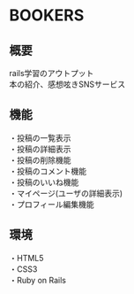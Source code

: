# BOOKERS

## 概要
rails学習のアウトプット<br />
本の紹介、感想呟きSNSサービス

## 機能
・投稿の一覧表示<br />
・投稿の詳細表示<br />
・投稿の削除機能<br />
・投稿のコメント機能<br />
・投稿のいいね機能<br />
・マイページ(ユーザの詳細表示)<br />
・プロフィール編集機能<br />

## 環境
・HTML5<br />
・CSS3<br />
・Ruby on Rails
